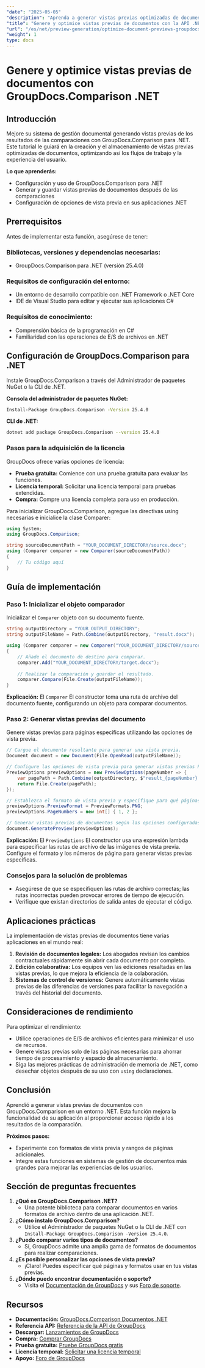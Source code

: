 ```yaml
---
"date": "2025-05-05"
"description": "Aprenda a generar vistas previas optimizadas de documentos con la biblioteca GroupDocs.Comparison para .NET. Optimice los flujos de trabajo, mejore la experiencia del usuario y obtenga información de un vistazo."
"title": "Genere y optimice vistas previas de documentos con la API .NET de GroupDocs.Comparison"
"url": "/es/net/preview-generation/optimize-document-previews-groupdocs-comparison-dotnet/"
"weight": 1
type: docs
---
```

# Genere y optimice vistas previas de documentos con GroupDocs.Comparison .NET

## Introducción

Mejore su sistema de gestión documental generando vistas previas de los resultados de las comparaciones con GroupDocs.Comparison para .NET. Este tutorial le guiará en la creación y el almacenamiento de vistas previas optimizadas de documentos, optimizando así los flujos de trabajo y la experiencia del usuario.

**Lo que aprenderás:**
- Configuración y uso de GroupDocs.Comparison para .NET
- Generar y guardar vistas previas de documentos después de las comparaciones
- Configuración de opciones de vista previa en sus aplicaciones .NET

## Prerrequisitos

Antes de implementar esta función, asegúrese de tener:

### Bibliotecas, versiones y dependencias necesarias:
- GroupDocs.Comparison para .NET (versión 25.4.0)

### Requisitos de configuración del entorno:
- Un entorno de desarrollo compatible con .NET Framework o .NET Core
- IDE de Visual Studio para editar y ejecutar sus aplicaciones C#

### Requisitos de conocimiento:
- Comprensión básica de la programación en C#
- Familiaridad con las operaciones de E/S de archivos en .NET

## Configuración de GroupDocs.Comparison para .NET

Instale GroupDocs.Comparison a través del Administrador de paquetes NuGet o la CLI de .NET.

**Consola del administrador de paquetes NuGet:**

```bash
Install-Package GroupDocs.Comparison -Version 25.4.0
```

**CLI de .NET:**

```bash
dotnet add package GroupDocs.Comparison --version 25.4.0
```

### Pasos para la adquisición de la licencia

GroupDocs ofrece varias opciones de licencia:
- **Prueba gratuita:** Comience con una prueba gratuita para evaluar las funciones.
- **Licencia temporal:** Solicitar una licencia temporal para pruebas extendidas.
- **Compra:** Compre una licencia completa para uso en producción.

Para inicializar GroupDocs.Comparison, agregue las directivas using necesarias e inicialice la clase Comparer:

```csharp
using System;
using GroupDocs.Comparison;

string sourceDocumentPath = "YOUR_DOCUMENT_DIRECTORY/source.docx";
using (Comparer comparer = new Comparer(sourceDocumentPath))
{
    // Tu código aquí
}
```

## Guía de implementación

### Paso 1: Inicializar el objeto comparador

Inicializar el `Comparer` objeto con su documento fuente.

```csharp
string outputDirectory = "YOUR_OUTPUT_DIRECTORY";
string outputFileName = Path.Combine(outputDirectory, "result.docx");

using (Comparer comparer = new Comparer("YOUR_DOCUMENT_DIRECTORY/source.docx"))
{
    // Añade el documento de destino para comparar.
    comparer.Add("YOUR_DOCUMENT_DIRECTORY/target.docx");
    
    // Realizar la comparación y guardar el resultado.
    comparer.Compare(File.Create(outputFileName));
}
```

**Explicación:**
El `Comparer` El constructor toma una ruta de archivo del documento fuente, configurando un objeto para comparar documentos.

### Paso 2: Generar vistas previas del documento

Genere vistas previas para páginas específicas utilizando las opciones de vista previa.

```csharp
// Cargue el documento resultante para generar una vista previa.
Document document = new Document(File.OpenRead(outputFileName));

// Configure las opciones de vista previa para generar vistas previas PNG de páginas específicas.
PreviewOptions previewOptions = new PreviewOptions(pageNumber => {
    var pagePath = Path.Combine(outputDirectory, $"result_{pageNumber}.png");
    return File.Create(pagePath);
});

// Establezca el formato de vista previa y especifique para qué páginas desea generar vistas previas.
previewOptions.PreviewFormat = PreviewFormats.PNG;
previewOptions.PageNumbers = new int[] { 1, 2 };

// Generar vistas previas de documentos según las opciones configuradas.
document.GeneratePreview(previewOptions);
```

**Explicación:**
El `PreviewOptions` El constructor usa una expresión lambda para especificar las rutas de archivo de las imágenes de vista previa. Configure el formato y los números de página para generar vistas previas específicas.

### Consejos para la solución de problemas
- Asegúrese de que se especifiquen las rutas de archivo correctas; las rutas incorrectas pueden provocar errores de tiempo de ejecución.
- Verifique que existan directorios de salida antes de ejecutar el código.

## Aplicaciones prácticas

La implementación de vistas previas de documentos tiene varias aplicaciones en el mundo real:
1. **Revisión de documentos legales:** Los abogados revisan los cambios contractuales rápidamente sin abrir cada documento por completo.
2. **Edición colaborativa:** Los equipos ven las ediciones resaltadas en las vistas previas, lo que mejora la eficiencia de la colaboración.
3. **Sistemas de control de versiones:** Genere automáticamente vistas previas de las diferencias de versiones para facilitar la navegación a través del historial del documento.

## Consideraciones de rendimiento

Para optimizar el rendimiento:
- Utilice operaciones de E/S de archivos eficientes para minimizar el uso de recursos.
- Genere vistas previas solo de las páginas necesarias para ahorrar tiempo de procesamiento y espacio de almacenamiento.
- Siga las mejores prácticas de administración de memoria de .NET, como desechar objetos después de su uso con `using` declaraciones.

## Conclusión

Aprendió a generar vistas previas de documentos con GroupDocs.Comparison en un entorno .NET. Esta función mejora la funcionalidad de su aplicación al proporcionar acceso rápido a los resultados de la comparación.

**Próximos pasos:**
- Experimente con formatos de vista previa y rangos de páginas adicionales.
- Integre estas funciones en sistemas de gestión de documentos más grandes para mejorar las experiencias de los usuarios.

## Sección de preguntas frecuentes

1. **¿Qué es GroupDocs.Comparison .NET?**
   - Una potente biblioteca para comparar documentos en varios formatos de archivo dentro de una aplicación .NET.
2. **¿Cómo instalo GroupDocs.Comparison?**
   - Utilice el Administrador de paquetes NuGet o la CLI de .NET con `Install-Package GroupDocs.Comparison -Version 25.4.0`.
3. **¿Puedo comparar varios tipos de documentos?**
   - Sí, GroupDocs admite una amplia gama de formatos de documentos para realizar comparaciones.
4. **¿Es posible personalizar las opciones de vista previa?**
   - ¡Claro! Puedes especificar qué páginas y formatos usar en tus vistas previas.
5. **¿Dónde puedo encontrar documentación o soporte?**
   - Visita el [Documentación de GroupDocs](https://docs.groupdocs.com/comparison/net/) y sus [Foro de soporte](https://forum.groupdocs.com/c/comparison/).

## Recursos

- **Documentación:** [GroupDocs.Comparison Documentos .NET](https://docs.groupdocs.com/comparison/net/)
- **Referencia API:** [Referencia de la API de GroupDocs](https://reference.groupdocs.com/comparison/net/)
- **Descargar:** [Lanzamientos de GroupDocs](https://releases.groupdocs.com/comparison/net/)
- **Compra:** [Comprar GroupDocs](https://purchase.groupdocs.com/buy)
- **Prueba gratuita:** [Pruebe GroupDocs gratis](https://releases.groupdocs.com/comparison/net/)
- **Licencia temporal:** [Solicitar una licencia temporal](https://purchase.groupdocs.com/temporary-license/)
- **Apoyo:** [Foro de GroupDocs](https://forum.groupdocs.com/c/comparison/)